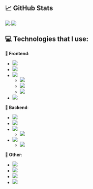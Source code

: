 ## &#x1f4c8; GitHub Stats

<a href="https://github.com/MartinHeinz/MartinHeinz">
  <img align="center" src="https://github-readme-stats.vercel.app/api/top-langs/?username=MatijaNovosel&layout=compact&langs_count=10&exclude_repo=heroesofcrimson&hide_title=true" />
</a>
<a href="https://github.com/MartinHeinz/MartinHeinz">
  <img align="center" src="https://github-readme-stats.vercel.app/api?username=MatijaNovosel&show_icons=true&line_height=28&hide_title=true" />
</a>

## 💻 Technologies that I use:

**🎨 Frontend**:
- ![](https://img.shields.io/badge/SASS&SCSS-informational?style=for-the-badge&logo=sass&logoColor=white&color=CC6699)
- ![](https://img.shields.io/badge/Angular-informational?style=for-the-badge&logo=angular&logoColor=white&color=DD0031)
- ![](https://img.shields.io/badge/VueJS-3%20&%202-informational?style=for-the-badge&logo=vue.js&logoColor=white&color=2bbc8a)
  - ![](https://img.shields.io/badge/Vuetify-informational?style=for-the-badge&logo=vuetify&logoColor=white&color=1867c0)
  - ![](https://img.shields.io/badge/Quasar-informational?style=for-the-badge&logo=quasar&logoColor=white&color=1976d2)
  - ![](https://img.shields.io/badge/Buefy-informational?style=for-the-badge&logo=buefy&logoColor=white&color=7957D5)
- ![](https://img.shields.io/badge/Electron-informational?style=for-the-badge&logo=electron&logoColor=white&color=47848F)

**🔧 Backend**:
- ![](https://img.shields.io/badge/Spring-informational?style=flat-square&logo=spring&logoColor=white&color=6DB33F)
- ![](https://img.shields.io/badge/.NET%20Core-informational?style=flat-square&logo=dotnet&logoColor=white&color=5C2D91)
- ![](https://img.shields.io/badge/PHP-informational?style=flat-square&logo=php&logoColor=white&color=777BB4)
  - ![](https://img.shields.io/badge/CakePHP-informational?style=flat-square&logo=cakephp&logoColor=white&color=D33C43)
- ![](https://img.shields.io/badge/NodeJS-informational?style=flat-square&logo=nodedotjs&logoColor=white&color=339933)
  - ![](https://img.shields.io/badge/NestJS&TypeORM-informational?style=flat-square&logo=nestjs&logoColor=E0234E&color=black)

**🔗 Other**:
- ![](https://img.shields.io/badge/MySQL-informational?style=flat-square&logo=mysql&logoColor=white&color=4479A1)
- ![](https://img.shields.io/badge/TSQL-informational?style=flat-square&logo=microsoft-sql-server&logoColor=white&color=CC2927)
- ![](https://img.shields.io/badge/Firebase&Firestore-informational?style=flat-square&logo=firebase&logoColor=ffa611&color=FFCA28)
- ![](https://img.shields.io/badge/GraphQL-informational?style=flat-square&logo=graphql&logoColor=fd43c0&color=E10098)
